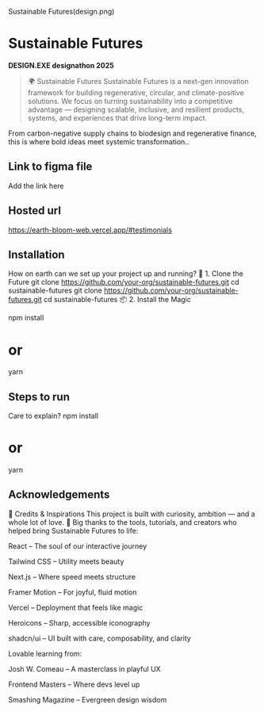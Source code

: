 Sustainable Futures(design.png)
# **Sustainable Futures**


**DESIGN.EXE designathon 2025**

> 🌍 Sustainable Futures
Sustainable Futures is a next-gen innovation framework for building regenerative, circular, and climate-positive solutions. We focus on turning sustainability into a competitive advantage — designing scalable, inclusive, and resilient products, systems, and experiences that drive long-term impact.

From carbon-negative supply chains to biodesign and regenerative finance, this is where bold ideas meet systemic transformation..


## **Link to figma file**
Add the link here

## **Hosted url**
https://earth-bloom-web.vercel.app/#testimonials

## **Installation**
How on earth can we set up your project up and running?
🔁 1. Clone the Future
git clone https://github.com/your-org/sustainable-futures.git
cd sustainable-futures
git clone https://github.com/your-org/sustainable-futures.git
cd sustainable-futures
📦 2. Install the Magic

npm install
# or
yarn

## **Steps to run**  
Care to explain?
npm install
# or
yarn
## **Acknowledgements**
🙌 Credits & Inspirations
This project is built with curiosity, ambition — and a whole lot of love. 💚 Big thanks to the tools, tutorials, and creators who helped bring Sustainable Futures to life:

React – The soul of our interactive journey

Tailwind CSS – Utility meets beauty

Next.js – Where speed meets structure

Framer Motion – For joyful, fluid motion

Vercel – Deployment that feels like magic

Heroicons – Sharp, accessible iconography

shadcn/ui – UI built with care, composability, and clarity

Lovable learning from:

Josh W. Comeau – A masterclass in playful UX

Frontend Masters – Where devs level up

Smashing Magazine – Evergreen design wisdom

